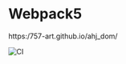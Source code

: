 # Webpack5
https:/757-art.github.io/ahj_dom/

![CI](https://github.com/Anna7682/ahj_dom/actions/workflows/web.yml/badge.svg)